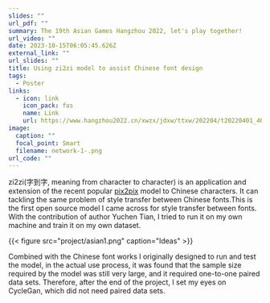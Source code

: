 ```yaml
---
slides: ""
url_pdf: ""
summary: The 19th Asian Games Hangzhou 2022, let's play together!
url_video: ""
date: 2023-10-15T06:05:45.626Z
external_link: ""
url_slides: ""
title: Using zi2zi model to assist Chinese font design
tags:
  - Poster
links:
  - icon: link
    icon_pack: fas
    name: Link
    url: https://www.hangzhou2022.cn/xwzx/jdxw/ttxw/202204/t20220401_46819.shtml
image:
  caption: ""
  focal_point: Smart
  filename: network-1-.png
url_code: ""
---
```

zi2zi(字到字, meaning from character to character) is an application and extension of the recent popular [pix2pix](https://github.com/phillipi/pix2pix) model to Chinese characters. It can tackling the same problem of style transfer between Chinese fonts.This is the first open source model I came across for style transfer between fonts. With the contribution of author Yuchen Tian, I tried to run it on my own machine and train it on my own dataset.

{{< figure src="project/asian1.png" caption="Ideas" >}}

Combined with the Chinese font works I originally designed to run and test the model, in the actual use process, it was found that the sample size required by the model was still very large, and it required one-to-one paired data sets. Therefore, after the end of the project, I set my eyes on CycleGan, which did not need paired data sets.